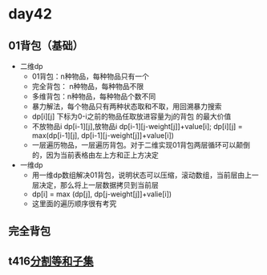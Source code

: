 # day42
## 01背包（基础）
  - 二维dp
    - 01背包：n种物品，每种物品只有一个
    - 完全背包： n种物品，每种物品不限
    - 多维背包：n种物品，每种物品个数不同
    - 暴力解法，每个物品只有两种状态取和不取，用回溯暴力搜索
    - dp[i][j] 下标为0-i之前的物品任取放进容量为j的背包 的最大价值
    - 不放物品i dp[i-1][j],放物品i dp[i-1][j-weight[j]]+value[i]; dp[i][j] = max(dp[i-1][j], dp[i-1][j-weight[j]]+value[i])
    - 一层遍历物品，一层遍历背包。对于二维实现01背包两层循环可以颠倒的，因为当前表格由左上方和正上方决定
  - 一维dp
    - 用一维dp数组解决01背包，说明状态可以压缩，滚动数组，当前层由上一层决定，那么将上一层数据拷贝到当前层
    - dp[i] = max (dp[j], dp[j-weight[j]]+valie[i])
    - 这里面的遍历顺序很有考究
## 完全背包



## t416[分割等和子集]()
